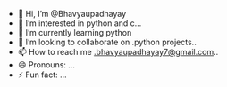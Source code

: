 - 👋 Hi, I’m @Bhavyaupadhayay
- 👀 I’m interested in python and c...
- 🌱 I’m currently learning python 
- 💞️ I’m looking to collaborate on .python projects..
- 📫 How to reach me .bhavyaupadhayay7@gmail.com..
- 😄 Pronouns: ...
- ⚡ Fun fact: ...

<!---
Bhavyaupadhayay/Bhavyaupadhayay is a ✨ special ✨ repository because its `README.md` (this file) appears on your GitHub profile.
You can click the Preview link to take a look at your changes.
--->
